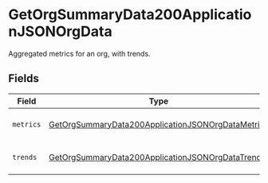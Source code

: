 # GetOrgSummaryData200ApplicationJSONOrgData

Aggregated metrics for an org, with trends.


## Fields

| Field                                                                                                                             | Type                                                                                                                              | Required                                                                                                                          | Description                                                                                                                       |
| --------------------------------------------------------------------------------------------------------------------------------- | --------------------------------------------------------------------------------------------------------------------------------- | --------------------------------------------------------------------------------------------------------------------------------- | --------------------------------------------------------------------------------------------------------------------------------- |
| `metrics`                                                                                                                         | [GetOrgSummaryData200ApplicationJSONOrgDataMetrics](../../models/operations/getorgsummarydata200applicationjsonorgdatametrics.md) | :heavy_check_mark:                                                                                                                | Metrics for a single org metrics.                                                                                                 |
| `trends`                                                                                                                          | [GetOrgSummaryData200ApplicationJSONOrgDataTrends](../../models/operations/getorgsummarydata200applicationjsonorgdatatrends.md)   | :heavy_check_mark:                                                                                                                | Trends for a single org.                                                                                                          |